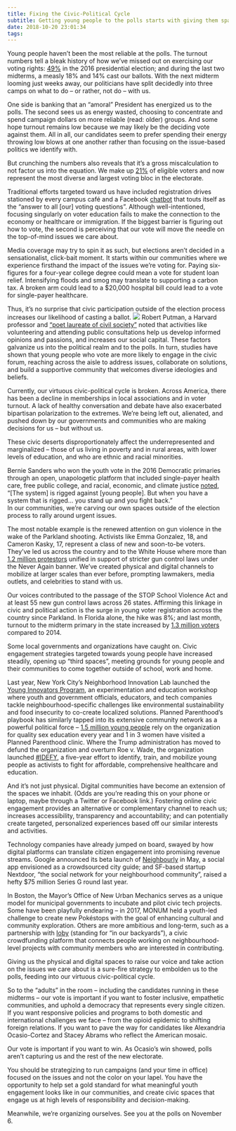 ```yaml
---
title: Fixing the Civic-Political Cycle
subtitle: Getting young people to the polls starts with giving them space in our communities
date: 2018-10-20 23:01:34
tags:
---
```

Young people haven’t been the most reliable at the polls. The turnout numbers tell a bleak history of how we’ve missed out on exercising our voting rights: [49%](https://www.census.gov/newsroom/blogs/random-samplings/2017/05/voting_in_america.html) in the 2016 presidential election; and during the last two midterms, a measly 18% and 14% cast our ballots. With the next midterm looming just weeks away, our politicians have split decidedly into three camps on what to do – or rather, not do – with us. 

One side is banking that an “amoral” President has energized us to the polls. The second sees us as energy wasted, choosing to concentrate and spend campaign dollars on more reliable (read: older) groups. And some hope turnout remains low because we may likely be the deciding vote against them. All in all, our candidates seem to prefer spending their energy throwing low blows at one another rather than focusing on the issue-based politics we identify with.

But crunching the numbers also reveals that it’s a gross miscalculation to not factor us into the equation. We make up [21%](https://civicyouth.org/quick-facts/youth-voting/) of eligible voters and now represent the most diverse and largest voting bloc in the electorate. 

Traditional efforts targeted toward us have included registration drives stationed by every campus café and a Facebook [chatbot](https://www.campaignlive.com/article/r-ga-ad-council-built-voting-bot-drive-millennials-polls/1410831) that touts itself as the “answer to all [our] voting questions”. Although well-intentioned, focusing singularly on voter education fails to make the connection to the economy or healthcare or immigration. If the biggest barrier is figuring out how to vote, the second is perceiving that our vote will move the needle on the top-of-mind issues we care about.   

Media coverage may try to spin it as such, but elections aren’t decided in a sensationalist, click-bait moment. It starts within our communities where we experience firsthand the impact of the issues we’re voting for. Paying six-figures for a four-year college degree could mean a vote for student loan relief. Intensifying floods and smog may translate to supporting a carbon tax. A broken arm could lead to a $20,000 hospital bill could lead to a vote for single-payer healthcare. 

Thus, it’s no surprise that civic participation outside of the election process increases our likelihood of casting a ballot. 
![](/img/2018-10-20-civic-political-cycle.png)
Robert Putman, a Harvard professor and [“poet laureate of civil society”](https://www.nytimes.com/2015/03/08/books/review/our-kids-by-robert-d-putnam.html) noted that activities like volunteering and attending public consultations help us develop informed opinions and passions, and increases our social capital. These factors galvanize us into the political realm and to the polls. In turn, studies have shown that young people who vote are more likely to engage in the civic forum, reaching across the aisle to address issues, collaborate on solutions, and build a supportive community that welcomes diverse ideologies and beliefs.

Currently, our virtuous civic-political cycle is broken. Across America, there has been a decline in memberships in local associations and in voter turnout. A lack of healthy conversation and debate have also exacerbated bipartisan polarization to the extremes. We’re being left out, alienated, and pushed down by our governments and communities who are making decisions for us – but without us. 

These civic deserts disproportionately affect the underrepresented and marginalized – those of us living in poverty and in rural areas, with lower levels of education, and who are ethnic and racial minorities. 

Bernie Sanders who won the youth vote in the 2016 Democratic primaries through an open, unapologetic platform that included single-payer health care, free public college, and racial, economic, and climate justice [noted](http://www.wbur.org/radioboston/2017/08/28/bernie-sanders-revolution), “[The system] is rigged against [young people]. But when you have a system that is rigged… you stand up and you fight back.”  
In our communities, we’re carving our own spaces outside of the election process to rally around urgent issues. 

The most notable example is the renewed attention on gun violence in the wake of the Parkland shooting. Activists like Emma Gonzalez, 18, and Cameron Kasky, 17, represent a class of new and soon-to-be voters. They’ve led us across the country and to the White House where more than [1.2 million protestors](https://www.vox.com/policy-and-politics/2018/3/26/17160646/march-for-our-lives-crowd-size-count) unified in support of stricter gun control laws under the Never Again banner. We’ve created physical and digital channels to mobilize at larger scales than ever before, prompting lawmakers, media outlets, and celebrities to stand with us. 

Our voices contributed to the passage of the STOP School Violence Act and at least 55 new gun control laws across 26 states. Affirming this linkage in civic and political action is the surge in young voter registration across the country since Parkland. In Florida alone, the hike was 8%; and last month, turnout to the midterm primary in the state increased by [1.3 million voters](https://www.bustle.com/p/the-florida-primary-democratic-turnout-buoys-the-parkland-activists-work-10928993) compared to 2014. 

Some local governments and organizations have caught on. Civic engagement strategies targeted towards young people have increased steadily, opening up “third spaces”, meeting grounds for young people and their communities to come together outside of school, work and home.

Last year, New York City’s Neighborhood Innovation Lab launched the [Young Innovators Program](https://www1.nyc.gov/office-of-the-mayor/news/463-17/de-blasio-administration-launch-new-smart-city-technologies-young-innovators), an experimentation and education workshop where youth and government officials, educators, and tech companies tackle neighbourhood-specific challenges like environmental sustainability and food insecurity to co-create localized solutions. Planned Parenthood’s playbook has similarly tapped into its extensive community network as a powerful political force – [1.5 million young people](https://www.plannedparenthood.org/about-us/newsroom/press-releases/planned-parenthood-new-cdc-report-on-u-s-teens-sexual-behavior-illustrates-adolescents-continued-need-for-sex-education-and-effective-birth-control) rely on the organization for quality sex education every year and 1 in 3 women have visited a Planned Parenthood clinic. Where the Trump administration has moved to defund the organization and overturn Roe v. Wade, the organization launched [#IDEFY](https://www.plannedparenthood.org/about-us/newsroom/press-releases/planned-parenthood-announces-idefy-campaign-to-ensure-young-activist-future), a five-year effort to identify, train, and mobilize young people as activists to fight for affordable, comprehensive healthcare and education. 

And it’s not just physical. Digital communities have become an extension of the spaces we inhabit. (Odds are you’re reading this on your phone or laptop, maybe through a Twitter or Facebook link.) Fostering online civic engagement provides an alternative or complementary channel to reach us; increases accessibility, transparency and accountability; and can potentially create targeted, personalized experiences based off our similar interests and activities. 

Technology companies have already jumped on board, swayed by how digital platforms can translate citizen engagement into promising revenue streams. Google announced its beta launch of [Neighbourly](https://neighbourly.google.com/about/) in May, a social app envisioned as a crowdsourced city guide; and SF-based startup Nextdoor, “the social network for your neighbourhood community”, raised a hefty $75 million Series G round last year. 

In Boston, the Mayor’s Office of New Urban Mechanics serves as a unique model for municipal governments to incubate and pilot civic tech projects. Some have been playfully endearing – in 2017, MONUM held a youth-led challenge to create new Pokéstops with the goal of enhancing cultural and community exploration. Others are more ambitious and long-term, such as a partnership with [Ioby](https://www.ioby.org/) (standing for “in our backyards”), a civic crowdfunding platform that connects people working on neighbourhood-level projects with community members who are interested in contributing. 

Giving us the physical and digital spaces to raise our voice and take action on the issues we care about is a sure-fire strategy to embolden us to the polls, feeding into our virtuous civic-political cycle. 

So to the “adults” in the room – including the candidates running in these midterms – our vote is important if you want to foster inclusive, empathetic communities, and uphold a democracy that represents every single citizen. If you want responsive policies and programs to both domestic and international challenges we face – from the opioid epidemic to shifting foreign relations.  If you want to pave the way for candidates like Alexandria Ocasio-Cortez and Stacey Abrams who reflect the American mosaic. 

Our vote is important if you want to win. As Ocasio’s win showed, polls aren’t capturing us and the rest of the new electorate. 

You should be strategizing to run campaigns (and your time in office) focused on the issues and not the color on your lapel. You have the opportunity to help set a gold standard for what meaningful youth engagement looks like in our communities, and create civic spaces that engage us at high levels of responsibility and decision-making.

Meanwhile, we’re organizing ourselves. See you at the polls on November 6. 
